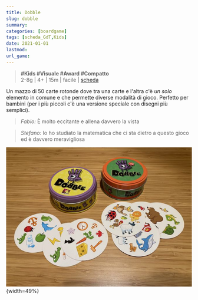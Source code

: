 ```yaml
---
title: Dobble
slug: dobble
summary: 
categories: [boardgame]
tags: [scheda_GdT,Kids]
date: 2021-01-01
lastmod: 
url_game: 
---
```

> **#Kids #Visuale #Award #Compatto**  
> 2-8g | 4+ | 15m | facile | [scheda](https://boardgamegeek.com/boardgame/63268/spot-it)  

Un mazzo di 50 carte rotonde dove tra una carte e l'altra c'è *un solo* elemento in comune e che permette diverse modalità di gioco. Perfetto per bambini (per i più piccoli c'è una versione speciale con disegni più semplici).  

> *Fabio:*
> È molto eccitante e allena davvero la vista

> *Stefano:*
> Io ho studiato la matematica che ci sta dietro a questo gioco ed è davvero meravigliosa

![](gdt_dobble.jpg){width=49%}

